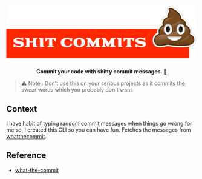 <p align="center">
<img src="assets/logo.svg" alt="Logo" />
</p>

<p align="center">
<b>
   Commit your code with shitty commit messages. 💩 
   </b>
</b>

> ⚠️ Note : Don't use this on your serious projects as it commits the swear words which you probably don't want.


## Context

I have habit of typing random commit messages when things go wrong for me so, I created this CLI so you can have fun. Fetches the messages from [whatthecommit](http://whatthecommit.com/).

## Reference 
- [what-the-commit](https://www.npmjs.com/package/what-the-commit)